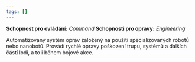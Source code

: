 ```yaml
---
tags: []
---
```

**Schopnost pro ovládání:** *Command*
**Schopnosti pro opravy:**  *Engineering*

Automatizovaný systém oprav založený na použití specializovaných robotů nebo nanobotů. Provádí rychlé opravy poškození trupu, systémů a dalších částí lodi, a to i během bojové akce.